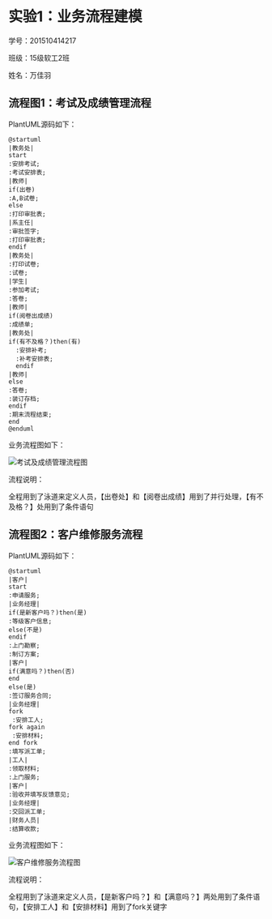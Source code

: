 # 实验1：业务流程建模

学号：201510414217

班级：15级软工2班

姓名：万佳羽

## 流程图1：考试及成绩管理流程

PlantUML源码如下：

```
@startuml
|教务处|
start
:安排考试;
:考试安排表;
|教师|
if(出卷)
:A,B试卷;
else
:打印审批表;
|系主任|
:审批签字;
:打印审批表;
endif
|教务处|
:打印试卷;
:试卷;
|学生|
:参加考试;
:答卷;
|教师|
if(阅卷出成绩)
:成绩单;
|教务处|
if(有不及格？)then(有)
  :安排补考;
  :补考安排表;
  endif
|教师|
else
:答卷;
:装订存档;
endif
:期末流程结束;
end
@enduml
```

业务流程图如下：

![考试及成绩管理流程图](考试及成绩管理流程图.png)

流程说明：

全程用到了泳道来定义人员，【出卷处】和【阅卷出成绩】用到了并行处理，【有不及格？】处用到了条件语句

## 流程图2：客户维修服务流程

PlantUML源码如下：

```
@startuml
|客户|
start
:申请服务;
|业务经理|
if(是新客户吗？)then(是)
:等级客户信息;
else(不是)
endif
:上门勘察;
:制订方案;
|客户|
if(满意吗？)then(否)
end
else(是)
:签订服务合同;
|业务经理|
fork
 :安排工人;
fork again
 :安排材料;
end fork
:填写派工单;
|工人|
:领取材料;
:上门服务;
|客户|
:验收并填写反馈意见;
|业务经理|
:交回派工单;
|财务人员|
:结算收款;
```

业务流程图如下：

![客户维修服务流程图](客户维修服务流程图.png)

流程说明：

全程用到了泳道来定义人员，【是新客户吗？】和【满意吗？】两处用到了条件语句，【安排工人】和【安排材料】用到了fork关键字